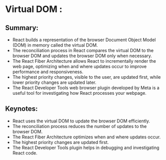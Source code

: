 # Virtual DOM :

## Summary:
- React builds a representation of the browser Document Object Model (DOM) in memory called the virtual DOM.
- The reconciliation process in React compares the virtual DOM to the browser DOM and updates the browser DOM only when necessary.
- The React Fiber Architecture allows React to incrementally render the web page, optimizing when and where updates occur to improve performance and responsiveness.
- The highest priority changes, visible to the user, are updated first, while lower priority changes are updated later.
- The React Developer Tools web browser plugin developed by Meta is a useful tool for investigating how React processes your webpage.

## Keynotes:
- React uses the virtual DOM to update the browser DOM efficiently.
- The reconciliation process reduces the number of updates to the browser DOM.
- The React Fiber Architecture optimizes when and where updates occur.
- The highest priority changes are updated first.
- The React Developer Tools plugin helps in debugging and investigating React code.
